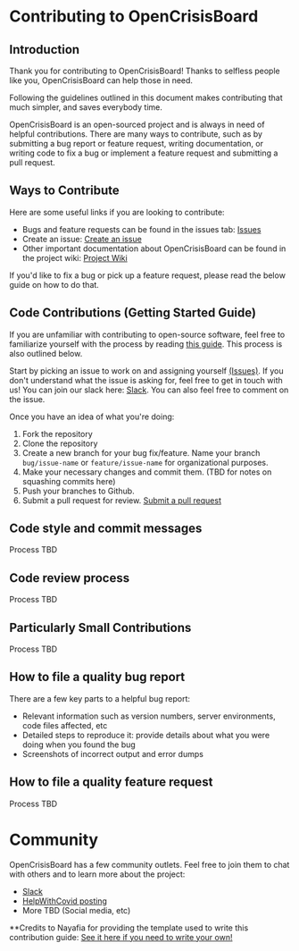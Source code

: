 # Contributing to OpenCrisisBoard

## Introduction

Thank you for contributing to OpenCrisisBoard! Thanks to selfless people like you, OpenCrisisBoard can help those in need.

Following the guidelines outlined in this document makes contributing that much simpler, and saves everybody time.

OpenCrisisBoard is an open-sourced project and is always in need of helpful contributions. There are many ways to contribute, such as by submitting a bug report or feature request, writing documentation, or writing code to fix a bug or implement a feature request and submitting a pull request.

## Ways to Contribute

Here are some useful links if you are looking to contribute:

- Bugs and feature requests can be found in the issues tab: [Issues](<link_to_issues>)
- Create an issue: [Create an issue](<link_to_create_issue>)
- Other important documentation about OpenCrisisBoard can be found in the project wiki: [Project Wiki](<link_to_wiki>)

If you'd like to fix a bug or pick up a feature request, please read the below guide on how to do that.

## Code Contributions (Getting Started Guide)

If you are unfamiliar with contributing to open-source software, feel free to familiarize yourself with the process by reading [this guide](https://codeburst.io/a-step-by-step-guide-to-making-your-first-github-contribution-5302260a2940). This process is also outlined below.

Start by picking an issue to work on and assigning yourself [(Issues)](<link_to_issues>). If you don't understand what the issue is asking for, feel free to get in touch with us! You can join our slack here: [Slack](<link_to_slack_invite>). You can also feel free to comment on the issue.

Once you have an idea of what you're doing:

1. Fork the repository
2. Clone the repository
3. Create a new branch for your bug fix/feature. Name your branch `bug/issue-name` or `feature/issue-name` for organizational purposes.
4. Make your necessary changes and commit them. (TBD for notes on squashing commits here)
5. Push your branches to Github.
6. Submit a pull request for review. [Submit a pull request](<link_to_submit_PR>)

## Code style and commit messages

Process TBD

## Code review process

Process TBD

## Particularly Small Contributions

Process TBD

## How to file a quality bug report

There are a few key parts to a helpful bug report:

- Relevant information such as version numbers, server environments, code files affected, etc
- Detailed steps to reproduce it: provide details about what you were doing when you found the bug
- Screenshots of incorrect output and error dumps

## How to file a quality feature request

Process TBD

# Community

OpenCrisisBoard has a few community outlets. Feel free to join them to chat with others and to learn more about the project:
- [Slack](<link_to_slack_invite>)
- [HelpWithCovid posting](https://helpwithcovid.com/projects/133)
- More TBD (Social media, etc)

**Credits to Nayafia for providing the template used to write this contribution guide: [See it here if you need to write your own!](https://github.com/nayafia/contributing-template)